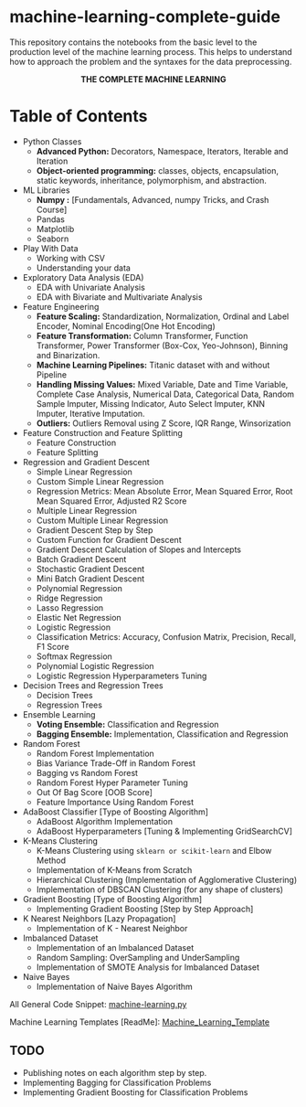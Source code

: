 # machine-learning-complete-guide
This repository contains the notebooks from the basic level to the production level of the machine learning process. This helps to understand how to approach the problem and the syntaxes for the data preprocessing.


<div align="center">
  <b>THE COMPLETE MACHINE LEARNING</b>
</div>


# Table of Contents
- Python Classes
  - **Advanced Python:** Decorators, Namespace, Iterators, Iterable and Iteration
  - **Object-oriented programming:** classes, objects, encapsulation, static keywords, inheritance, polymorphism, and abstraction.
- ML Libraries
  - **Numpy :** [Fundamentals, Advanced, numpy Tricks, and Crash Course]
  - Pandas
  - Matplotlib
  - Seaborn
- Play With Data
  - Working with CSV
  - Understanding your data
- Exploratory Data Analysis (EDA)
  - EDA with Univariate Analysis
  - EDA with  Bivariate and Multivariate Analysis
- Feature Engineering
  - **Feature Scaling:** Standardization, Normalization, Ordinal and Label Encoder, Nominal Encoding(One Hot Encoding)
  - **Feature Transformation:** Column Transformer, Function Transformer, Power Transformer (Box-Cox, Yeo-Johnson), Binning and Binarization.
  - **Machine Learning Pipelines:** Titanic dataset with and without Pipeline
  - **Handling Missing Values:** Mixed Variable, Date and Time Variable, Complete Case Analysis, Numerical Data, Categorical Data, Random Sample Imputer, Missing Indicator, Auto Select Imputer, KNN Imputer, Iterative Imputation.
  - **Outliers:** Outliers Removal using Z Score, IQR Range, Winsorization
- Feature Construction and Feature Splitting
  - Feature Construction
  - Feature Splitting
- Regression and Gradient Descent
  - Simple Linear Regression
  - Custom Simple Linear Regression
  - Regression Metrics: Mean Absolute Error, Mean Squared Error, Root Mean Squared Error, Adjusted R2 Score
  - Multiple Linear Regression
  - Custom Multiple Linear Regression
  - Gradient Descent Step by Step
  - Custom Function for Gradient Descent
  - Gradient Descent Calculation of Slopes and Intercepts
  - Batch Gradient Descent
  - Stochastic Gradient Descent
  - Mini Batch Gradient Descent
  - Polynomial Regression
  - Ridge Regression
  - Lasso Regression
  - Elastic Net Regression
  - Logistic Regression
  - Classification Metrics: Accuracy, Confusion Matrix, Precision, Recall, F1 Score
  - Softmax Regression
  - Polynomial Logistic Regression
  - Logistic Regression Hyperparameters Tuning
- Decision Trees and Regression Trees
  - Decision Trees
  - Regression Trees
- Ensemble Learning
  - **Voting Ensemble:** Classification and Regression
  - **Bagging Ensemble:** Implementation, Classification and Regression
- Random Forest
  - Random Forest Implementation
  - Bias Variance Trade-Off in Random Forest
  - Bagging vs Random Forest
  - Random Forest Hyper Parameter Tuning
  - Out Of Bag Score [OOB Score]
  - Feature Importance Using Random Forest
- AdaBoost Classifier [Type of Boosting Algorithm]
  - AdaBoost Algorithm Implementation
  - AdaBoost Hyperparameters [Tuning & Implementing GridSearchCV]
- K-Means Clustering
  - K-Means Clustering using `sklearn or scikit-learn` and Elbow Method
  - Implementation of K-Means from Scratch
  - Hierarchical Clustering (Implementation of Agglomerative Clustering)
  - Implementation of DBSCAN Clustering (for any shape of clusters)
- Gradient Boosting [Type of Boosting Algorithm]
  - Implementing Gradient Boosting [Step by Step Approach]
- K Nearest Neighbors [Lazy Propagation]
  - Implementation of K - Nearest Neighbor
- Imbalanced Dataset
  - Implementation of an Imbalanced Dataset
  - Random Sampling: OverSampling and UnderSampling
  - Implementation of SMOTE Analysis for Imbalanced Dataset
- Naive Bayes
  - Implementation of Naive Bayes Algorithm

All General Code Snippet: [machine-learning.py](https://github.com/Vishal-sys-code/machine-learning-complete-guide/blob/main/machine-learning.py)

Machine Learning Templates [ReadMe]: [Machine_Learning_Template](https://github.com/Vishal-sys-code/machine-learning-complete-guide/tree/main/Machine%20Learning%20Templates)


## TODO
- Publishing notes on each algorithm step by step.
- Implementing Bagging for Classification Problems
- Implementing Gradient Boosting for Classification Problems
